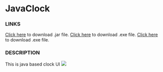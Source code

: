 # JavaClock


### LINKS
[Click here](https://github.com/DarshanaUOP/JavaClock/raw/master/out/artifacts/JavaClock_jar/JavaClock.jar) to download .jar file.
[Click here](https://github.com/DarshanaUOP/JavaClock/raw/master/out/artifacts/JavaClock_jar/java%20clock.exe) to download .exe file.
[Click here](https://github.com/DarshanaUOP/JavaClock/raw/master/out/artifacts/JavaClock_jar/setup.exe) to download .exe file.

### DESCRIPTION
This is java based clock UI 
<image src = "out/artifacts/JavaClock_jar/UI.JPG" size = 500>
